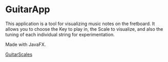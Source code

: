 # GuitarApp
This application is a tool for visualizing music notes on the fretboard. It allows you to choose the Key to play in, the Scale to visualize, and also the tuning of each individual string for experimentation.

Made with JavaFX.

[GuitarScales](bklolo.github.com/GuitarAppl/src/GuitarScales.PNG)

